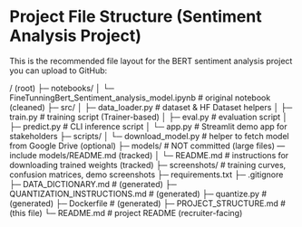 # Project File Structure (Sentiment Analysis Project)

This is the recommended file layout for the BERT sentiment analysis project you can upload to GitHub:

/ (root)
├─ notebooks/
│  └─ FineTunningBert_Sentiment_analysis_model.ipynb   # original notebook (cleaned)
├─ src/
│  ├─ data_loader.py    # dataset & HF Dataset helpers
│  ├─ train.py          # training script (Trainer-based)
│  ├─ eval.py           # evaluation script
│  ├─ predict.py        # CLI inference script
│  └─ app.py            # Streamlit demo app for stakeholders
├─ scripts/
│  └─ download_model.py # helper to fetch model from Google Drive (optional)
├─ models/              # NOT committed (large files) — include models/README.md (tracked)
│  └─ README.md         # instructions for downloading trained weights (tracked)
├─ screenshots/         # training curves, confusion matrices, demo screenshots
├─ requirements.txt
├─ .gitignore
├─ DATA_DICTIONARY.md   # (generated)
├─ QUANTIZATION_INSTRUCTIONS.md  # (generated)
├─ quantize.py          # (generated)
├─ Dockerfile           # (generated)
├─ PROJECT_STRUCTURE.md # (this file)
└─ README.md            # project README (recruiter-facing)
